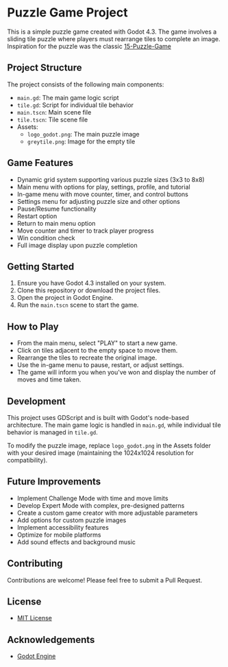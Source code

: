 # Puzzle Game Project

This is a simple puzzle game created with Godot 4.3.
The game involves a sliding tile puzzle where players must rearrange tiles to complete an image.
Inspiration for the puzzle was the classic [15-Puzzle-Game](https://en.wikipedia.org/wiki/15_puzzle)

## Project Structure

The project consists of the following main components:

- `main.gd`: The main game logic script
- `tile.gd`: Script for individual tile behavior
- `main.tscn`: Main scene file
- `tile.tscn`: Tile scene file
- Assets:
  - `logo_godot.png`: The main puzzle image
  - `greytile.png`: Image for the empty tile

## Game Features

- Dynamic grid system supporting various puzzle sizes (3x3 to 8x8)
- Main menu with options for play, settings, profile, and tutorial
- In-game menu with move counter, timer, and control buttons
- Settings menu for adjusting puzzle size and other options
- Pause/Resume functionality
- Restart option
- Return to main menu option
- Move counter and timer to track player progress
- Win condition check
- Full image display upon puzzle completion

## Getting Started

1. Ensure you have Godot 4.3 installed on your system.
2. Clone this repository or download the project files.
3. Open the project in Godot Engine.
4. Run the `main.tscn` scene to start the game.

## How to Play

- From the main menu, select "PLAY" to start a new game.
- Click on tiles adjacent to the empty space to move them.
- Rearrange the tiles to recreate the original image.
- Use the in-game menu to pause, restart, or adjust settings.
- The game will inform you when you've won and display the number of moves and time taken.

## Development

This project uses GDScript and is built with Godot's node-based architecture. The main game logic is handled in `main.gd`, while individual tile behavior is managed in `tile.gd`.

To modify the puzzle image, replace `logo_godot.png` in the Assets folder with your desired image (maintaining the 1024x1024 resolution for compatibility).

## Future Improvements

- Implement Challenge Mode with time and move limits
- Develop Expert Mode with complex, pre-designed patterns
- Create a custom game creator with more adjustable parameters
- Add options for custom puzzle images
- Implement accessibility features
- Optimize for mobile platforms
- Add sound effects and background music

## Contributing
Contributions are welcome! Please feel free to submit a Pull Request.

## License

- [MIT License](https://github.com/Lorenz-127/15_puzzle?tab=MIT-1-ov-file)

## Acknowledgements

- [Godot Engine](https://godotengine.org/)
